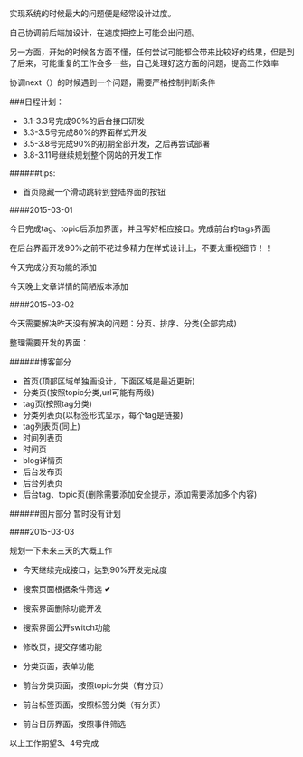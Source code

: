 实现系统的时候最大的问题便是经常设计过度。

自己协调前后端加设计，在速度把控上可能会出问题。

另一方面，开始的时候各方面不懂，任何尝试可能都会带来比较好的结果，但是到了后来，可能重复的工作会多一些，自己处理好这方面的问题，提高工作效率

协调next（）的时候遇到一个问题，需要严格控制判断条件

###日程计划：

* 3.1-3.3号完成90%的后台接口研发
* 3.3-3.5号完成80%的界面样式开发
* 3.5-3.8号完成90%的初期全部开发，之后再尝试部署
* 3.8-3.11号继续规划整个网站的开发工作

######tips:

* 首页隐藏一个滑动跳转到登陆界面的按钮

####2015-03-01

今日完成tag、topic后添加界面，并且写好相应接口。完成前台的tags界面

在后台界面开发90%之前不花过多精力在样式设计上，不要太重视细节！！

今天完成分页功能的添加

今天晚上文章详情的简陋版本添加

####2015-03-02

今天需要解决昨天没有解决的问题：分页、排序、分类(全部完成)

整理需要开发的界面：

######博客部分

* 首页(顶部区域单独画设计，下面区域是最近更新)
* 分类页(按照topic分类,url可能有两级)
* tag页(按照tag分类)
* 分类列表页(以标签形式显示，每个tag是链接)
* tag列表页(同上)
* 时间列表页
* 时间页
* blog详情页
* 后台发布页
* 后台列表页
* 后台tag、topic页(删除需要添加安全提示，添加需要添加多个内容)

######图片部分
暂时没有计划

####2015-03-03

规划一下未来三天的大概工作

* 今天继续完成接口，达到90%开发完成度
* 搜索页面根据条件筛选  ✔
* 搜索界面删除功能开发
* 搜索界面公开switch功能
* 修改页，提交存储功能
* 分类页面，表单功能

* 前台分类页面，按照topic分类（有分页）
* 前台标签页面，按照标签分类（有分页）
* 前台日历界面，按照事件筛选

以上工作期望3、4号完成


